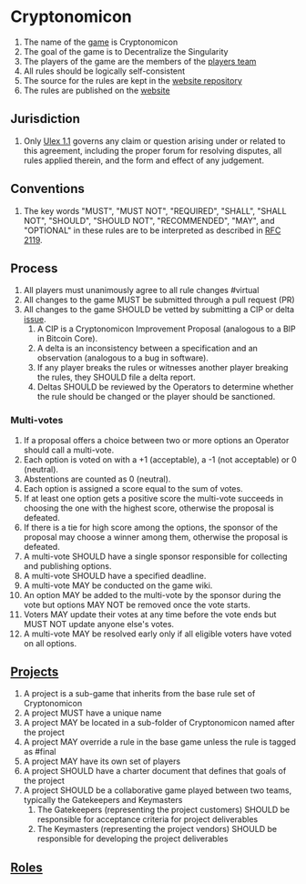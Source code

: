 # Cryptonomicon

1. The name of the [game](./Nomicon/) is Cryptonomicon
1. The goal of the game is to Decentralize the Singularity
1. The players of the game are the members of the [players team](https://github.com/orgs/cryptotechguru/teams/players/members)
1. All rules should be logically self-consistent 
1. The source for the rules are kept in the [website repository](https://github.com/cryptotechguru/Cryptonomicon)
1. The rules are published on the [website](https://cryptotechguru.github.io/Cryptonomicon/)

## Jurisdiction

1. Only [Ulex 1.1](https://github.com/proftomwbell/Ulex/tree/master/versions/1.1) governs any claim or question arising under or related to this agreement, including the proper forum for resolving disputes, all rules applied therein, and the form and effect of any judgement.

## Conventions

1. The key words "MUST", "MUST NOT", "REQUIRED", "SHALL", "SHALL NOT", "SHOULD", "SHOULD NOT", "RECOMMENDED", "MAY", and "OPTIONAL" in these rules are to be interpreted as described in [RFC 2119](https://www.ietf.org/rfc/rfc2119.txt).

## Process

1. All players must unanimously agree to all rule changes #virtual
1. All changes to the game MUST be submitted through a pull request (PR)
1. All changes to the game SHOULD be vetted by submitting a CIP or delta [issue](https://github.com/cryptotechguru/Cryptonomicon/issues).
    1. A CIP is a Cryptonomicon Improvement Proposal (analogous to a BIP in Bitcoin Core). 
    1. A delta is an inconsistency between a specification and an observation (analogous to a bug in software). 
    1. If any player breaks the rules or witnesses another player breaking the rules, they SHOULD file a delta report.
    1. Deltas SHOULD be reviewed by the Operators to determine whether the rule should be changed or the player should be sanctioned.

### Multi-votes
1. If a proposal offers a choice between two or more options an Operator should call a multi-vote.
1. Each option is voted on with a +1 (acceptable), a -1 (not acceptable) or 0 (neutral).
1. Abstentions are counted as 0 (neutral).
1. Each option is assigned a score equal to the sum of votes.
1. If at least one option gets a positive score the multi-vote succeeds in choosing the one with the highest score, otherwise the proposal is defeated.
1. If there is a tie for high score among the options, the sponsor of the proposal may choose a winner among them, otherwise the proposal is defeated.
1. A multi-vote SHOULD have a single sponsor responsible for collecting and publishing options.
1. A multi-vote SHOULD have a specified deadline.
1. A multi-vote MAY be conducted on the game wiki.
1. An option MAY be added to the multi-vote by the sponsor during the vote but options MAY NOT be removed once the vote starts.
1. Voters MAY update their votes at any time before the vote ends but MUST NOT update anyone else's votes.
1. A multi-vote MAY be resolved early only if all eligible voters have voted on all options.

## [Projects](Projects/)

1. A project is a sub-game that inherits from the base rule set of Cryptonomicon
1. A project MUST have a unique name
1. A project MAY be located in a sub-folder of Cryptonomicon named after the project
1. A project MAY override a rule in the base game unless the rule is tagged as #final
1. A project MAY have its own set of players 
1. A project SHOULD have a charter document that defines that goals of the project
1. A project SHOULD be a collaborative game played between two teams, typically the Gatekeepers and Keymasters
    1. The Gatekeepers (representing the project customers) SHOULD be responsible for acceptance criteria for project deliverables
    1. The Keymasters (representing the project vendors) SHOULD be responsible for developing the project deliverables 

## [Roles](Roles/)


